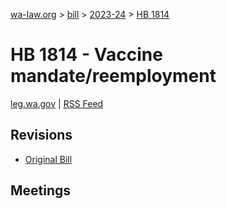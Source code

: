 [wa-law.org](/) > [bill](/bill/) > [2023-24](/bill/2023-24/) > [HB 1814](/bill/2023-24/hb/1814/)

# HB 1814 - Vaccine mandate/reemployment
[leg.wa.gov](https://app.leg.wa.gov/billsummary?BillNumber=1814&Year=2023&Initiative=false) | [RSS Feed](./rss.xml)

## Revisions
* [Original Bill](1/)

## Meetings